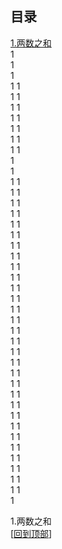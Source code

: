 ## 目录

[1.两数之和](#(#1.两数之和))  
1  
1  
1  
1  1  
1  1  
1  1  
1  1  
1  1  
1  1  
1  1  
1  
 1  
1  1  
1  1  
1  1  
1  1  
1  1  
1  1  
1  1  
1  1  
1  1  
1  1  
1  1  
1  1  
1  1  
1  1  
1  1  
1  1  
1  1  
1  1  
1  1  
1  1  
1  1  
1  1  
1  1  
1  1  
1  1  
1  1  
1  1  
1  1  
1  1  
1  1  
1     

    

1.两数之和  
[[回到顶部](#readme)]  
